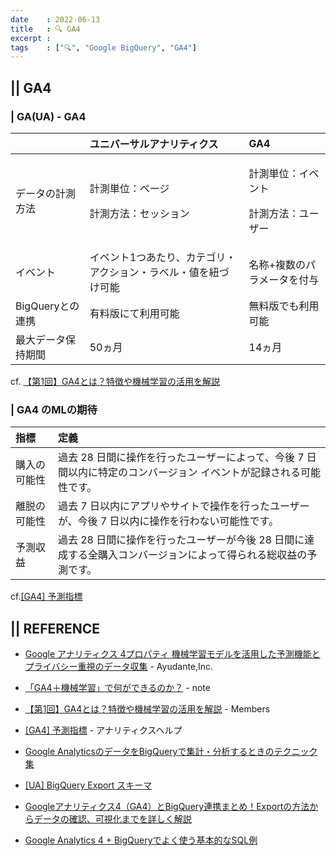 ```yaml
---
date    : 2022-06-13
title   : 🔍 GA4
excerpt :
tags    : ["🔍", "Google BigQuery", "GA4"]
---
```


## || GA4
### | GA(UA) - GA4
||ユニバーサルアナリティクス|GA4|
|:-|:-|:-|
|データの計測方法  |<p>計測単位：ページ</p><p>計測方法：セッション</p>|<p>計測単位：イベント</p><p>計測方法：ユーザー</p>|
|イベント         |イベント1つあたり、カテゴリ・アクション・ラベル・値を紐づけ可能|名称+複数のパラメータを付与|
|BigQueryとの連携 |有料版にて利用可能|無料版でも利用可能|
|最大データ保持期間|50ヵ月|14ヵ月|

cf. [【第1回】GA4とは？特徴や機械学習の活用を解説](https://blog.members.co.jp/article/50218)

### | GA4 のMLの期待
|指標|定義|
|:-|:-|
|購入の可能性 |過去 28 日間に操作を行ったユーザーによって、今後 7 日間以内に特定のコンバージョン イベントが記録される可能性です。|
|離脱の可能性	|過去 7 日以内にアプリやサイトで操作を行ったユーザーが、今後 7 日以内に操作を行わない可能性です。|
|予測収益	    |過去 28 日間に操作を行ったユーザーが今後 28 日間に達成する全購入コンバージョンによって得られる総収益の予測です。|

cf.[[GA4] 予測指標](https://support.google.com/analytics/answer/9846734?hl=ja)





## || REFERENCE
+ [Google アナリティクス 4プロパティ 機械学習モデルを活用した予測機能とプライバシー重視のデータ収集](https://ayudante.jp/column/2020-12-18/11-00/) - Ayudante,Inc.
+ [「GA4＋機械学習」で何ができるのか？](https://note.com/and_a/n/n4fe543d56d06) - note
+ [【第1回】GA4とは？特徴や機械学習の活用を解説](https://blog.members.co.jp/article/50218) - Members
+ [[GA4] 予測指標](https://support.google.com/analytics/answer/9846734?hl=ja) - アナリティクスヘルプ

+ [Google AnalyticsのデータをBigQueryで集計・分析するときのテクニック集](https://ohke.hateblo.jp/entry/2018/06/02/230000)
+ [[UA] BigQuery Export スキーマ](https://support.google.com/analytics/answer/3437719?hl=ja)
+ [Googleアナリティクス4（GA4）とBigQuery連携まとめ！Exportの方法からデータの確認、可視化までを詳しく解説](https://www.data-be.at/magazine/ga4-bigquery/)
+ [Google Analytics 4 + BigQueryでよく使う基本的なSQL例](https://ex-ture.com/blog/2020/10/23/google-analytics-4-bigquery-6sqls/)
